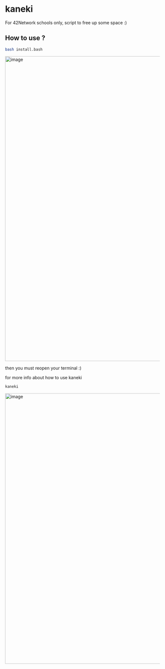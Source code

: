 # kaneki
For 42Network schools only, script to free up some space :)

## How to use ?
```bash
bash install.bash
```
<img width="779" height="993" alt="image" src="https://github.com/user-attachments/assets/5f47f539-4494-445f-ac30-ab73bbbb090a" />


then you must reopen your terminal :)

for more info about how to use kaneki
```bash
kaneki
```
<img width="960" height="881" alt="image" src="https://github.com/user-attachments/assets/b742c0d0-3e6e-4a4c-91ad-59c929679476" />

